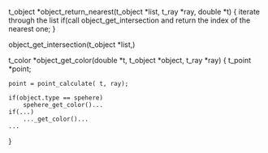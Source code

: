 
t_object *object_return_nearest(t_object *list, t_ray *ray, double *t)
{
	iterate through the list
	if(call object_get_intersection
	and return the index of the nearest one;
}

object_get_intersection(t_object *list,)

t_color	*object_get_color(double *t, t_object *object, t_ray *ray)
{
	t_point *point;

	point = point_calculate( t, ray);

	if(object.type == spehere)
		spehere_get_color()...
	if(...)
		..._get_color()...
	...

}